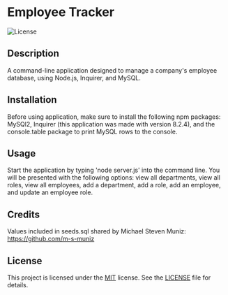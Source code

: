 # Employee Tracker

![License](https://img.shields.io/badge/license-MIT-green.svg)

## Description

A command-line application designed to manage a company's employee database, using Node.js, Inquirer, and MySQL.  

## Installation

Before using application, make sure to install the following npm packages: MySQl2, Inquirer (this application was made with version 8.2.4), and the console.table package to print MySQL rows to the console.

## Usage

Start the application by typing 'node server.js' into the command line. You will be presented with the following options: view all departments, view all roles, view all employees, add a department, add a role, add an employee, and update an employee role.

## Credits

Values included in seeds.sql shared by Michael Steven Muniz: https://github.com/m-s-muniz

## License

This project is licensed under the [MIT](https://opensource.org/licenses/MIT) license. See the [LICENSE](./LICENSE) file for details.
